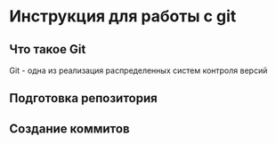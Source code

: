 # **Инструкция для работы с git**


## Что такое Git

Git - одна из реализация распределенных систем контроля версий

## Подготовка репозитория

## Создание коммитов

